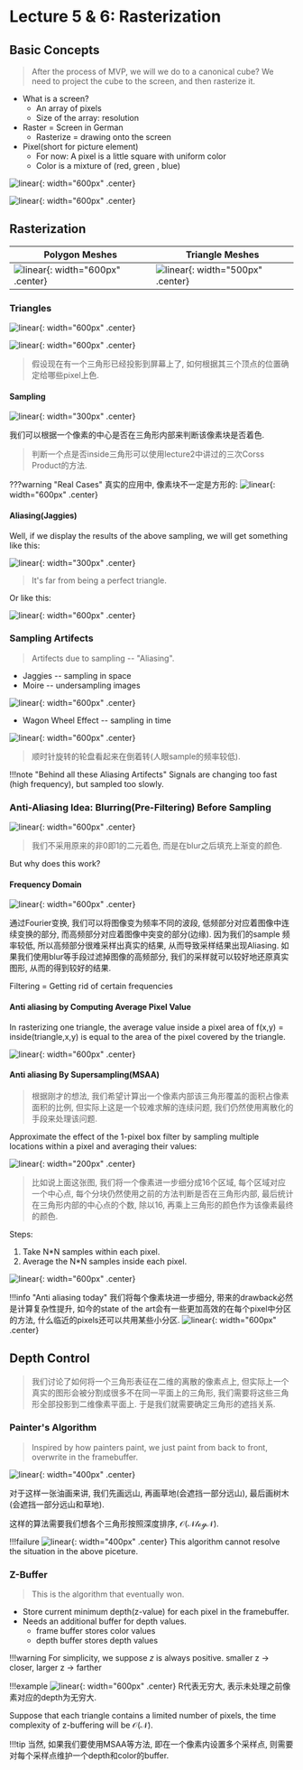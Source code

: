 # Lecture 5 & 6: Rasterization

## Basic Concepts

>After the process of MVP, we will we do to a canonical cube? We need to project the cube to the screen, and then rasterize it.

+ What is a screen?
    + An array of pixels
    + Size of the array: resolution
+ Raster = Screen in German
    + Rasterize = drawing onto the screen
+ Pixel(short for picture element)
    + For now: A pixel is a little square with uniform color
    + Color is a mixture of (red, green , blue)

![linear](../images/games101_2/1%20(3).png){: width="600px" .center}

![linear](../images/games101_2/1%20(4).png){: width="600px" .center}

## Rasterization

| Polygon Meshes | Triangle Meshes |
| -------------- | --------------- |
| ![linear](../images/games101_2/1%20(5).png){: width="600px" .center} | ![linear](../images/games101_2/1%20(6).png){: width="500px" .center} |



### Triangles

![linear](../images/games101_2/1%20(7).png){: width="600px" .center}

![linear](../images/games101_2/1%20(8).png){: width="600px" .center}

> 假设现在有一个三角形已经投影到屏幕上了, 如何根据其三个顶点的位置确定给哪些pixel上色.

#### Sampling

![linear](../images/games101_2/1%20(9).png){: width="300px" .center}

我们可以根据一个像素的中心是否在三角形内部来判断该像素块是否着色.

> 判断一个点是否inside三角形可以使用lecture2中讲过的三次Corss Product的方法.

???warning "Real Cases"
    真实的应用中, 像素块不一定是方形的:
    ![linear](../images/games101_2/1%20(10).png){: width="600px" .center}

#### Aliasing(Jaggies)

Well, if we display the results of the above sampling, we will get something like this:

![linear](../images/games101_2/1%20(11).png){: width="300px" .center}

> It's far from being a perfect triangle.

Or like this:

![linear](../images/games101_2/1%20(12).png){: width="600px" .center}

### Sampling Artifects

> Artifects due to sampling -- "Aliasing".

+ Jaggies -- sampling in space   
+ Moire -- undersampling images

![linear](../images/games101_2/1%20(13).png){: width="600px" .center}

+ Wagon Wheel Effect -- sampling in time

![linear](../images/games101_2/1%20(14).png){: width="600px" .center}

> 顺时针旋转的轮盘看起来在倒着转(人眼sample的频率较低).

!!!note "Behind all these Aliasing Artifects"
    Signals are changing too fast (high frequency), but sampled too slowly.

### Anti-Aliasing Idea: Blurring(Pre-Filtering) Before Sampling

![linear](../images/games101_2/1%20(15).png){: width="600px" .center}

> 我们不采用原来的非0即1的二元着色, 而是在blur之后填充上渐变的颜色.

But why does this work?

#### Frequency Domain

![linear](../images/games101_2/1%20(16).png){: width="600px" .center}

通过Fourier变换, 我们可以将图像变为频率不同的波段, 低频部分对应着图像中连续变换的部分, 而高频部分对应着图像中突变的部分(边缘). 因为我们的sample 频率较低, 所以高频部分很难采样出真实的结果, 从而导致采样结果出现Aliasing. 如果我们使用blur等手段过滤掉图像的高频部分, 我们的采样就可以较好地还原真实图形, 从而的得到较好的结果.

Filtering = Getting rid of certain frequencies

#### Anti aliasing by Computing Average Pixel Value

In rasterizing one triangle, the average value inside a pixel area of f(x,y) = inside(triangle,x,y) is equal to the area of the pixel covered by the triangle.

![linear](../images/games101_2/1%20(17).png){: width="600px" .center}

#### Anti aliasing By Supersampling(MSAA)

> 根据刚才的想法, 我们希望计算出一个像素内部该三角形覆盖的面积占像素面积的比例, 但实际上这是一个较难求解的连续问题, 我们仍然使用离散化的手段来处理该问题.

Approximate the effect of the 1-pixel box filter by sampling multiple locations within a pixel and averaging their values:

![linear](../images/games101_2/1%20(18).png){: width="200px" .center}

> 比如说上面这张图, 我们将一个像素进一步细分成16个区域, 每个区域对应一个中心点, 每个分块仍然使用之前的方法判断是否在三角形内部, 最后统计在三角形内部的中心点的个数, 除以16, 再乘上三角形的颜色作为该像素最终的颜色.

Steps:

1. Take N*N samples within each pixel.
2. Average the N*N samples inside each pixel.

![linear](../images/games101_2/1%20(19).png){: width="600px" .center}

!!!info "Anti aliasing today"
    我们将每个像素块进一步细分, 带来的drawback必然是计算复杂性提升, 如今的state of the art会有一些更加高效的在每个pixel中分区的方法, 什么临近的pixels还可以共用某些小分区.
    ![linear](../images/games101_2/1%20(20).png){: width="600px" .center}


## Depth Control

> 我们讨论了如何将一个三角形表征在二维的离散的像素点上, 但实际上一个真实的图形会被分割成很多不在同一平面上的三角形, 我们需要将这些三角形全部投影到二维像素平面上. 于是我们就需要确定三角形的遮挡关系.

### Painter's Algorithm

> Inspired by how painters paint, we just paint from back to front, overwrite in the framebuffer.

![linear](../images/games101_3/1%20(1).png){: width="400px" .center}

对于这样一张油画来讲, 我们先画远山, 再画草地(会遮挡一部分远山), 最后画树木(会遮挡一部分远山和草地).

这样的算法需要我们想各个三角形按照深度排序, $\mathcal{O(NlogN)}$.

!!!failure
    ![linear](../images/games101_3/1%20(2).png){: width="400px" .center}
    This algorithm cannot resolve the situation in the above piceture.

### Z-Buffer

> This is the algorithm that eventually won.

+ Store current minimum depth(z-value) for each pixel in the framebuffer.
+ Needs an additional buffer for depth values.
    + frame buffer stores color values
    + depth buffer stores depth values

!!!warning
    For simplicity, we suppose $z$ is always positive.
    smaller z -> closer, larger z -> farther

!!!example
    ![linear](../images/games101_3/1%20(3).png){: width="600px" .center}
    R代表无穷大, 表示未处理之前像素对应的depth为无穷大.

Suppose that each triangle contains a limited number of pixels, the time complexity of z-buffering will be $\mathcal{O(N)}$.

!!!tip
    当然, 如果我们要使用MSAA等方法, 即在一个像素内设置多个采样点, 则需要对每个采样点维护一个depth和color的buffer.



